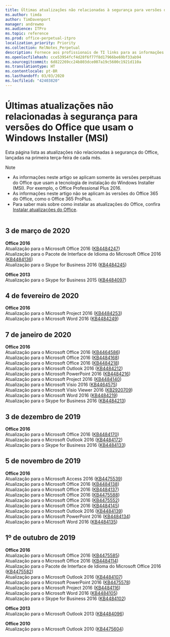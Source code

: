 ```yaml
---
title: Últimas atualizações não relacionadas à segurança para versões do Office que usam o Windows Installer (MSI)
ms.author: timda
author: TimDavenport
manager: andrewmo
ms.audience: ITPro
ms.topic: reference
ms.prod: office-perpetual-itpro
localization_priority: Priority
ms.collection: RelNotes_Perpetual
description: Fornece aos profissionais de TI links para as informações mais recentes sobre atualizações que não são de segurança para versões perpétuas do Office 2016, Office 2013 e Office 2010
ms.openlocfilehash: cce53954fcf4d28f6f77f8d17966be69bf33ab94
ms.sourcegitcommit: 6d822269cc24b803dce007a19c5600c1921d110a
ms.translationtype: HT
ms.contentlocale: pt-BR
ms.lasthandoff: 03/03/2020
ms.locfileid: "42403820"
---
```

# <a name="latest-non-security-updates-for-versions-of-office-that-use-windows-installer-msi"></a>Últimas atualizações não relacionadas à segurança para versões do Office que usam o Windows Installer (MSI)

Esta página lista as atualizações não relacionadas à segurança do Office, lançadas na primeira terça-feira de cada mês.

> [!NOTE]
> - As informações neste artigo se aplicam somente às versões perpétuas do Office que usam a tecnologia de instalação do Windows Installer (MSI). Por exemplo, o Office Professional Plus 2016.
> - As informações neste artigo não se aplicam às versões do Office 365 do Office, como o Office 365 ProPlus.
> - Para saber mais sobre como instalar as atualizações do Office, confira [Instalar atualizações do Office](https://support.office.com/article/2ab296f3-7f03-43a2-8e50-46de917611c5).
<br/><br/>

## <a name="march-3-2020"></a>3 de março de 2020

**Office 2016**<br/>
Atualização para o Microsoft Office 2016 ([KB4484247](https://support.microsoft.com/help/4484247))<br/> Atualização para o Pacote de Interface de Idioma do Microsoft Office 2016 ([KB4484136](https://support.microsoft.com/help/4484136))<br/>
Atualização para o Skype for Business 2016 ([KB4484245](https://support.microsoft.com/help/4484245)) <br/>

**Office 2013**<br/>
Atualização para o Skype for Business 2015 ([KB4484097](https://support.microsoft.com/help/4484097))<br/>


## <a name="february-4-2020"></a>4 de fevereiro de 2020

**Office 2016**<br/>
Atualização para o Microsoft Project 2016 ([KB4484253](https://support.microsoft.com/help/4484253)) <br/>
Atualização para o Microsoft Word 2016 ([KB4484249](https://support.microsoft.com/help/4484249)) <br/>

## <a name="january-7-2020"></a>7 de janeiro de 2020

**Office 2016**<br/>
Atualização para o Microsoft Office 2016 ([KB4464586](https://support.microsoft.com/help/4464586)) <br/>
Atualização para o Microsoft Office 2016 ([KB4484168](https://support.microsoft.com/help/4484168)) <br/>
Atualização para o Microsoft Office 2016 ([KB4484218](https://support.microsoft.com/help/4484218)) <br/>
Atualização para o Microsoft Outlook 2016 ([KB4484212](https://support.microsoft.com/help/4484212)) <br/>
Atualização para o Microsoft PowerPoint 2016 ([KB4484216](https://support.microsoft.com/help/4484216)) <br/>
Atualização para o Microsoft Project 2016 ([KB4484140](https://support.microsoft.com/help/4484140)) <br/>
Atualização para o Microsoft Visio 2016 ([KB4464575](https://support.microsoft.com/help/4464575)) <br/>
Atualização para o Microsoft Visio Viewer 2016 ([KB2920709](https://support.microsoft.com/help/2920709)) <br/>
Atualização para o Microsoft Word 2016 ([KB4484219](https://support.microsoft.com/help/4484219)) <br/>
Atualização para o Skype for Business 2016 ([KB4484213](https://support.microsoft.com/help/4484213)) <br/>


## <a name="december-3-2019"></a>3 de dezembro de 2019

**Office 2016**<br/>
Atualização para o Microsoft Office 2016 ([KB4484170](https://support.microsoft.com/help/4484170)) <br/>
Atualização para o Microsoft Outlook 2016 ([KB4484172](https://support.microsoft.com/help/4484172)) <br/>
Atualização para o Skype for Business 2016 ([KB4484133](https://support.microsoft.com/help/4484133)) <br/>

## <a name="november-5-2019"></a>5 de novembro de 2019

**Office 2016**<br/>
Atualização para o Microsoft Access 2016 ([KB4475539](https://support.microsoft.com/help/4475539)) <br/>
Atualização para o Microsoft Office 2016 ([KB4484138](https://support.microsoft.com/help/4484138)) <br/>
Atualização para o Microsoft Office 2016 ([KB4484137](https://support.microsoft.com/help/4484137)) <br/>
Atualização para o Microsoft Office 2016 ([KB4475588](https://support.microsoft.com/help/4475588)) <br/>
Atualização para o Microsoft Office 2016 ([KB4475552](https://support.microsoft.com/help/4475552)) <br/>
Atualização para o Microsoft Office 2016 ([KB4484145](https://support.microsoft.com/help/4484145)) <br/>
Atualização para o Microsoft Outlook 2016 ([KB4484139](https://support.microsoft.com/help/4484139)) <br/>
Atualização para o Microsoft PowerPoint 2016 ([KB4484134](https://support.microsoft.com/help/4484134)) <br/>
Atualização para o Microsoft Word 2016 ([KB4484135](https://support.microsoft.com/help/4484135)) <br/>

## <a name="october-1-2019"></a>1º de outubro de 2019

**Office 2016**<br/>
Atualização para o Microsoft Office 2016 ([KB4475585](https://support.microsoft.com/help/4475585)) <br/> Atualização para o Microsoft Office 2016 ([KB4484114](https://support.microsoft.com/help/4484114)) <br/>
Atualização para o Pacote de Interface de Idioma do Microsoft Office 2016 ([KB4475582](https://support.microsoft.com/help/4475582))<br/>
Atualização para o Microsoft Outlook 2016 ([KB4484107](https://support.microsoft.com/help/4484107)) <br/>
Atualização para o Microsoft PowerPoint 2016 ([KB4475578](https://support.microsoft.com/help/4475578)) <br/>
Atualização para o Microsoft Project 2016 ([KB4484116](https://support.microsoft.com/help/4484116)) <br/>
Atualização para o Microsoft Word 2016 ([KB4484105](https://support.microsoft.com/help/4484105)) <br/>
Atualização para o Skype for Business 2016 ([KB4484102](https://support.microsoft.com/help/4484102)) <br/>

**Office 2013**<br/>
Atualização para o Microsoft Outlook 2013 ([KB4484096](https://support.microsoft.com/help/4484096))<br/>

**Office 2010**<br/>
Atualização para o Microsoft Outlook 2010 ([KB4475604](https://support.microsoft.com/help/4475604))<br/><br/>

